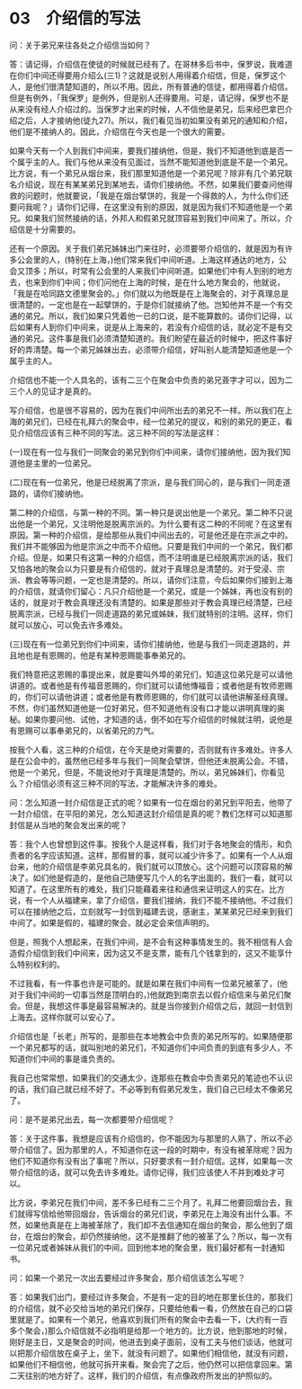 # 03　介绍信的写法


问：关于弟兄来往各处之介绍信当如何？

答：请记得，介绍信在使徒的时候就已经有了。在哥林多后书中，保罗说，我难道在你们中间还得要用介绍么(三1)？这就是说别人用得着介绍信，但是，保罗这个人，是他们很清楚知道的，所以不用。因此，所有普通的信徒，都用得着介绍信。但是有例外，「我保罗」是例外，但是别人还得要用。可是，请记得，保罗也不是从来没有经人介绍过的。当保罗才出来的时候，人不信他是弟兄，后来经巴拿巴介绍之后，人才接纳他(徒九27)。所以，我们看见当初如果没有弟兄的通知和介绍，他们是不接纳人的。因此，介绍信在今天也是一个很大的需要。

如果今天有一个人到我们中间来，要我们接纳他，但是，我们不知道他到底是否一个属乎主的人。我们与他从来没有见面过，当然不能知道他到底是不是一个弟兄。比方说，有一个弟兄从烟台来，我们那里知道他是一个弟兄呢？除非有几个弟兄联名介绍说，现在有某某弟兄到某地去，请你们接纳他。不然，如果我们要查问他得救的问题时，他就要说，「我是在烟台擘饼的，我是一个得救的人，为什么你们还要问我呢？」请你们记得，在这里没有别的原因，就是因为我们不知道他是一个弟兄。如果我们贸然接纳的话，外邦人和假弟兄就顶容易到我们中间来了。所以，介绍信是十分需要的。

还有一个原因。关于我们弟兄姊妹出门来往时，必须要带介绍信的，就是因为有许多公会里的人，(特别在上海，)他们常来我们中间听道。上海这样通达的地方，公会又顶多；所以，时常有公会里的人来我们中间听道。如果他们中有人到别的地方去，也来到你们中间；你们问他在上海的时候，是在什么地方聚会的，他就说，「我是在哈同路文德里聚会的。」你们就以为他既是在上海聚会的，对于真理总是很清楚的，一定也是在一起擘饼的，于是你们就接纳了他。岂知他并不是一个有交通的弟兄。所以，我们如果只凭着他一已的口说，是不能算数的。请你们记得，以后如果有人到你们中间来，说是从上海来的，若没有介绍信的话，就必定不是有交通的弟兄。这件事是我们必须清楚知道的。我们盼望在最近的时候中，把这件事好好的弄清楚。每一个弟兄姊妹出去，必须带介绍信，好叫别人能清楚知道他是一个属乎主的人。

介绍信也不能一个人具名的，该有二三个在聚会中负责的弟兄薟字才可以，因为二三个人的见证才是真的。

写介绍信，也是很不容易的，因为在我们中间所出去的弟兄不一样。所以我们在上海的弟兄们，已经在礼拜六的聚会中，经一位弟兄的提议，和别的弟兄的更正，看见介绍信应该有三种不同的写法。这三种不同的写法是这样：

(一)现在有一位与我们一同聚会的弟兄到你们中间来，请你们接纳他，因为我们知道他是主里的一位弟兄。

(二)现在有一位弟兄，他是已经脱离了宗派，是与我们同心的，是与我们一同走道路的，请你们接纳他。

第二种的介绍信，与第一种的不同。第一种只是说出他是一个弟兄。第二种不只说出他是一个弟兄，又注明他是脱离宗派的。为什么要有这二种的不同呢？在这里有原因。第一种的介绍信，是给那些从我们中间出去的，可是他还是在宗派之中的。我们并不能够因为他是宗派之中而不介绍他。只要是我们中间的一个弟兄，我们都介绍。但是，如果只有这第一种的介绍信，而不注明谁是已经脱离宗派的话，我们又怕各地的聚会以为只要是有介绍信的，就对于真理总是清楚的。对于受浸、宗派、教会等等问题，一定也是清楚的。所以，请你们注意，今后如果你们接到上海的介绍信，就请你们留心：凡只介绍他是一个弟兄，或是一个姊妹，再也没有别的话的，就是对于教会真理还没有清楚的。如果是那些对于教会真理已经清楚，已经脱离宗派，已经与我们一同走道路的弟兄或姊妹，我们就特别的注明。这样，你们就可以放心，可以免去许多难处。

(三)现在有一位弟兄到你们中间来，请你们接纳他，他是与我们一同走道路的，并且地也是有恩赐的，他是有某种恩赐能事奉弟兄的。

我们特意把这恩赐的事提出来，就是要叫外埠的弟兄们，知道这位弟兄是可以请他讲道的。或者他是有传福音恩赐的，你们就可以请他慱福音；或者他是有牧师恩赐的，你们可以请他讲道；或者他是有教师恩赐的，你们就可以请他讲解圣经真理。不然，你们虽然知道他是一位好弟兄，但不知道他有没有口才能以讲明真理的奥秘。如果你要问他、试他，才知道的话，倒不如在写介绍信的时候就注明，说他是有恩赐可以事奉弟兄的，以省弟兄的力气。

按我个人看，这三种的介绍信，在今天是绝对需要的，否则就有许多难处。许多人是在公会中的，虽然他已经多年与我们一同聚会擘饼，但他还未脱离公会。不错，他是一个弟兄，但是，不能说他对于真理是清楚的。所以，弟兄姊妹们，你看见么？介绍信必须有这三种不同的写法，才能解决许多的难处。


问：怎么知道一封介绍信是正式的呢？如果有一位在烟台的弟兄到平阳去，他带了一封介绍信，在平阳的弟兄，怎么知道这封介绍信是真的呢？教们怎样可以知道那封信是从当地的聚会发出来的呢？

答：我个人也曾想到这件事。按我个人是这样看，我们对于各地聚会的情形，和负责者的名字应该知道。这样，那假冒的事，就可以减少许多了。如果有一个人从烟台来，他的介绍信是李弟兄具名的，我们就可以顶放心。这个问题可以顶容易的解决了。如们他是假造的，是他自己随便写几个人的名字出面的，我们一看，就可以知道了。在这里所有的难处，我们只能藉着来往和通信来证明这人的实在。比方说，有一个人从福建来，拿了介绍信，要我们接纳，我们不能不接纳他。不过我们可以在接纳他之后，立刻就写一封信到福建去说，感谢主，某某弟兄已经来到我们中间了。如果是假的，福建的聚会，就必定会来信声明的。

但是，照我个人想起来，在我们中间，是不会有这种事情发生的。我不相信有人会造假介绍信到我们中间来，因为这又不是支票，能有几个钱拿到的，这又不能享什么特别权利的。

不过我看，有一件事也许是可能的。就是如果在我们中间有一位弟兄被革了，(他对于我们中间的一切事当然是顶明白的，)他就跑到南京去以假介绍信来与弟兄们聚会。但是，我想这件事是最容易解决的。就是当你接到介绍信之后，就回一封信到上海去。这样你就可以安心了。

介绍信也是「长老」所写的，是那些在本地教会中负责的弟兄所写的。如果随便那一个弟兄都写的话，就叫别地的弟兄们，不知道你们中间负责的到底有多少人，不知道你们中间的事是谁负责的。

我自己也常常想，如果我们的交通太少，连那些在教会中负责弟兄的笔迹也不认识的话，我们自己就已经不好了。不必等到有假弟兄发生，我们自己已经太不像弟兄了。


问：是不是弟兄出去，每一次都要带介绍信呢？

答：关于这件事，我想是应该有介绍信的，你不能因为与那里的人熟了，所以不必带介绍信了。因为那里的人，不知道你在这一段的时期中，有没有被革除呢？因为他们不知道你有没有出了事呢？所以，只好要求有一封介绍信。这样，如果每一次带介绍信的话，就可以免去许多难处。请你记得，我们应该使人不并到难处才可以。

比方说，李弟兄在我们中间，差不多已经有二三个月了。礼拜二他要回烟台去，我们就得写信给他带回烟台，告诉烟台的弟兄们说，李弟兄在上海没有出什么事。不然，如果他真是在上海被革除了，我们却不去信通知在烟台的聚会，那么他到了烟台，在烟台的聚会，却仍然接纳他，这不是推翻了他的被革了么？所以，每一次有一位弟兄或者姊妹从我们的中间，回到他本地的聚会里，我们最好都有一封通知书。


问：如果一个弟兄一次出去要经过许多聚会，那介绍信该怎么写呢？

答：如果我们出门，要经过许多聚会，不是有一定的目的地在那里长住的，那我们的介绍信，就不必交给当地的弟兄们保存，只要给他看一看，仍然放在自己的口袋里就是了。如果有一个弟兄，他喜欢到我们所有的聚会中去看一下，(大约有一百多个聚会，)那么介绍信就不必指明是给那一个地方的。比方说，他到那地的时候，刚好是主日，又是聚会的时间，他进去到桌子面前，没有工夫与他们谈话，他就可以把那介绍信放在桌子上，坐下，就没有问题了。如果他们相信他，就没有问题，如果他们不相信他，他就可拆开来看。聚会完了之后，他仍然可以把信拿回来。第二天往别的地方好了。这样，我们的介绍信，有点像政府所发出的护照似的。

